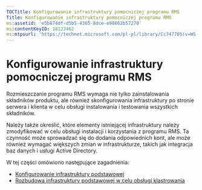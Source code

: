 ```yaml
---
TOCTitle: Konfigurowanie infrastruktury pomocniczej programu RMS
Title: Konfigurowanie infrastruktury pomocniczej programu RMS
ms:assetid: 'e5b874df-d5b5-4365-8dce-e98662b57270'
ms:contentKeyID: 18123462
ms:mtpsurl: 'https://technet.microsoft.com/pl-pl/library/Cc747705(v=WS.10)'
---
```


Konfigurowanie infrastruktury pomocniczej programu RMS
======================================================

Rozmieszczanie programu RMS wymaga nie tylko zainstalowania składników produktu, ale również skonfigurowania infrastruktury po stronie serwera i klienta w celu obsługi instalowania i testowania wszystkich składników.

Należy także określić, które elementy istniejącej infrastruktury należy zmodyfikować w celu obsługi instalacji i korzystania z programu RMS. Ta czynność może sprowadzać się do dodania odpowiednich kont, ale może również wymagać większych zmian w infrastrukturze, takich jak integracja baz danych i usługi Active Directory.

W tej części omówiono następujące zagadnienia:

-   [Konfigurowanie infrastruktury podstawowej](https://technet.microsoft.com/3a0a3a47-e755-4455-bb22-0e05053723e4)
-   [Rozbudowa infrastruktury podstawowej w celu obsługi klastrowania](https://technet.microsoft.com/78f0f2f0-a075-409c-9f46-26eb62d1d05b)
